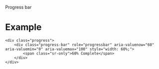 Progress bar

# Example

    <div class="progress">
        <div class="progress-bar" role="progressbar" aria-valuenow="60" aria-valuemin="0" aria-valuemax="100" style="width: 60%;">
            <span class="sr-only">60% Complete</span>
        </div>
    </div>